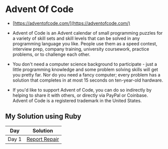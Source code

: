 # Advent Of Code 

* [https://adventofcode.com/](https://adventofcode.com/)

* Advent of Code is an Advent calendar of small programming puzzles for a variety of skill sets and skill levels that can be solved in any programming language you like. People use them as a speed contest, interview prep, company training, university coursework, practice problems, or to challenge each other.

* You don't need a computer science background to participate - just a little programming knowledge and some problem solving skills will get you pretty far. Nor do you need a fancy computer; every problem has a solution that completes in at most 15 seconds on ten-year-old hardware.

* If you'd like to support Advent of Code, you can do so indirectly by helping to share it with others, or directly via PayPal or Coinbase. Advent of Code is a registered trademark in the United States.

## My Solution using Ruby

Day | Solution |
:---: | :---: |
Day 1 | [Report Repair](day1/solution.rb) |
